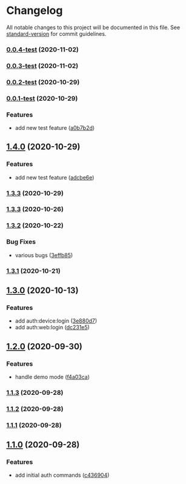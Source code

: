 # Changelog

All notable changes to this project will be documented in this file. See [standard-version](https://github.com/conventional-changelog/standard-version) for commit guidelines.

### [0.0.4-test](https://github.com/salesforcecli/plugin-auth/compare/v0.0.3-test...v0.0.4-test) (2020-11-02)

### [0.0.3-test](https://github.com/salesforcecli/plugin-auth/compare/v0.0.2-test...v0.0.3-test) (2020-11-02)

### [0.0.2-test](https://github.com/salesforcecli/plugin-auth/compare/v0.0.1-test...v0.0.2-test) (2020-10-29)

### [0.0.1-test](https://github.com/salesforcecli/plugin-auth/compare/v1.3.2...v0.0.1-test) (2020-10-29)

### Features

- add new test feature ([a0b7b2d](https://github.com/salesforcecli/plugin-auth/commit/a0b7b2de17655bc69ea7ea69962e182abbf89bb7))

## [1.4.0](https://github.com/salesforcecli/plugin-auth/compare/v1.3.2...v1.4.0) (2020-10-29)

### Features

- add new test feature ([adcbe6e](https://github.com/salesforcecli/plugin-auth/commit/adcbe6e7da4108c563b19ca192bbfefd4ad6547d))

### [1.3.3](https://github.com/salesforcecli/plugin-auth/compare/v1.3.2...v1.3.3) (2020-10-29)

### [1.3.3](https://github.com/salesforcecli/plugin-auth/compare/v1.3.2...v1.3.3) (2020-10-26)

### [1.3.2](https://github.com/salesforcecli/plugin-auth/compare/v1.3.1...v1.3.2) (2020-10-22)

### Bug Fixes

- various bugs ([3effb85](https://github.com/salesforcecli/plugin-auth/commit/3effb85fe3fbb79785984651cce85419e557022f))

### [1.3.1](https://github.com/salesforcecli/plugin-auth/compare/v1.3.0...v1.3.1) (2020-10-21)

## [1.3.0](https://github.com/salesforcecli/plugin-auth/compare/v1.2.0...v1.3.0) (2020-10-13)

### Features

- add auth:device:login ([3e880d7](https://github.com/salesforcecli/plugin-auth/commit/3e880d7133ea045726a28d818e3118d8a602662f))
- add auth:web:login ([dc231e5](https://github.com/salesforcecli/plugin-auth/commit/dc231e581e6648b45ce06e249585a7a21cc93df4))

## [1.2.0](https://github.com/salesforcecli/plugin-auth/compare/v1.1.3...v1.2.0) (2020-09-30)

### Features

- handle demo mode ([f4a03ca](https://github.com/salesforcecli/plugin-auth/commit/f4a03caee5caec01f7d9bbc9ce501f2d37111d6c))

### [1.1.3](https://github.com/salesforcecli/plugin-auth/compare/v1.1.2...v1.1.3) (2020-09-28)

### [1.1.2](https://github.com/salesforcecli/plugin-auth/compare/v1.1.1...v1.1.2) (2020-09-28)

### [1.1.1](https://github.com/salesforcecli/plugin-auth/compare/v1.1.0...v1.1.1) (2020-09-28)

## [1.1.0](https://github.com/salesforcecli/plugin-auth/compare/v1.0.0...v1.1.0) (2020-09-28)

### Features

- add initial auth commands ([c436904](https://github.com/salesforcecli/plugin-auth/commit/c4369047d12e54a1c48fae5fcb86927adc0d0362))
